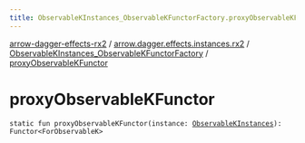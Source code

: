 ```yaml
---
title: ObservableKInstances_ObservableKFunctorFactory.proxyObservableKFunctor - arrow-dagger-effects-rx2
---
```


[arrow-dagger-effects-rx2](../../index.html) / [arrow.dagger.effects.instances.rx2](../index.html) / [ObservableKInstances_ObservableKFunctorFactory](index.html) / [proxyObservableKFunctor](./proxy-observable-k-functor.html)

# proxyObservableKFunctor

`static fun proxyObservableKFunctor(instance: `[`ObservableKInstances`](../-observable-k-instances/index.html)`): Functor<ForObservableK>`